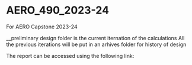 # AERO_490_2023-24
For AERO Capstone 2023-24

__preliminary design folder is the current iternation of the calculations
All the previous iterations will be put in an arhives folder for history of design

The report can be accessed using the following link: 
